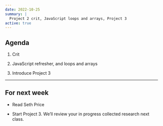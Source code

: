 ```yaml
---
date: 2022-10-25
summary: |
  Project 2 crit, JavaScript loops and arrays, Project 3
active: true
---
```



## Agenda

1. Crit
  
2. JavaScript refresher, and loops and arrays

3. Introduce Project 3


------------



## For next week


* Read Seth Price

* Start Project 3. We’ll review your in progress collected research next class. 